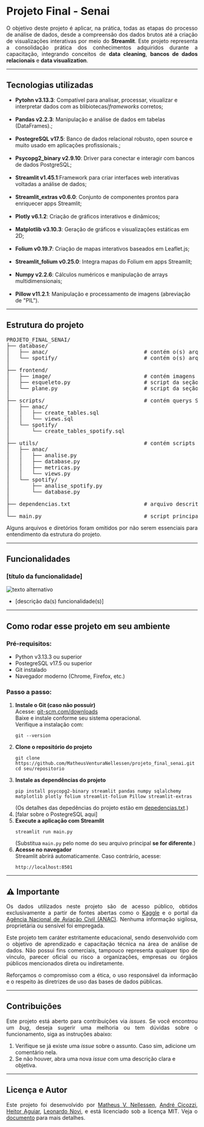 <h1>Projeto Final - Senai</h1>

<p align="justify">O objetivo deste projeto é aplicar, na prática, todas as etapas do processo de análise de dados, desde a compreensão dos dados brutos até a criação de visualizações interativas por meio do <strong>Streamlit</strong>. Este projeto representa a consolidação prática dos conhecimentos adquiridos durante a capacitação, integrando conceitos de <strong>data cleaning</strong>, <strong>bancos de dados relacionais</strong> e <strong>data visualization</strong>.</p>

<hr>

<h2>Tecnologias utilizadas</h2>
<ul>
    <li><strong>Pytohn v3.13.3</strong>: Compatível para analisar, processar, visualizar e interpretar dados com as blibiotecas/<i>frameworks</i> corretos;</li>
    <br>
    <li><strong>Pandas v2.2.3</strong>: Manipulação e análise de dados em tabelas (DataFrames).;</li>
    <br>
    <li><strong>PostegreSQL v17.5</strong>: Banco de dados relacional robusto, open source e muito usado em aplicações profissionais.;</li>
    <br>
    <li><strong>Psycopg2_binary v2.9.10</strong>: Driver para conectar e interagir com bancos de dados PostgreSQL;</li>
    <br>
    <li><strong>Streamlit v1.45.1</strong>:Framework para criar interfaces web interativas voltadas a análise de dados;</li>
    <br>
    <li><strong>Streamlit_extras v0.6.0</strong>: Conjunto de componentes prontos para enriquecer apps Streamlit;</li>
    <br>
    <li><strong>Plotly v6.1.2</strong>: Criação de gráficos interativos e dinâmicos;</li>
    <br>
    <li><strong>Matplotlib v3.10.3</strong>: Geração de gráficos e visualizações estáticas em 2D;</li>
    <br>
    <li><strong>Folium v0.19.7</strong>: Criação de mapas interativos baseados em Leaflet.js;</li>
    <br>
    <li><strong>Streamlit_folium v0.25.0</strong>: Integra mapas do Folium em apps Streamlit;</li>
    <br>
    <li><strong>Numpy v2.2.6</strong>: Cálculos numéricos e manipulação de arrays multidimensionais;</li>
    <br>
    <li><strong>Pillow v11.2.1</strong>: Manipulação e processamento de imagens (abreviação de "PIL").</li>
</ul>

<hr>

<h2>Estrutura do projeto</h2>

<pre>
PROJETO_FINAL_SENAI/
├── database/                                
│   ├── anac/                              # contém o(s) arquivo(s) CSV origem e destino dos dados de aviação
│   └── spotify/                           # contém o(s) arquivo(s) CSV origem e destino dos dados de músicas  
│
├── frontend/                
│   ├── image/                             # contém imagens utilizadas na aplicação
│   ├── esqueleto.py                       # script da seção da análise dos dados de músicas
│   └── plane.py                           # script da seção da análise dos dados de aviação
│   
├── scripts/                               # contém querys SQL
│   ├── anac/
│   │   ├── create_tables.sql
│   │   └── views.sql
│   └── spotify/
│       └── create_tables_spotify.sql
│
├── utils/                                 # contém scripts úteis para funcionamnetos dos demais scritps
│   ├── anac/
│   │   ├── analise.py
│   │   ├── database.py
│   │   ├── metricas.py
│   │   └── views.py
│   └── spotify/
│       ├── analise_spotify.py
│       └── database.py
│
├── dependencias.txt                       # arquivo descritivo sobre as dependências da aplicação   
│    
└── main.py                                # script principal da aplicação
</pre>


<p align="justify">Alguns arquivos e diretórios foram omitidos por não serem essenciais para entendimento da estrutura do projeto.</p>

<hr>

<h2>Funcionalidades</h2>

<h3>[título da funcionalidade]</h3>
<img src="caminho/relativo/do/arquivo.gif" alt="texto alternativo"/>
<ul>
  <li>[descrição da(s) funcionalidade(s)]</li>
</ul>

<hr>

<h2>Como rodar esse projeto em seu ambiente</h2>

<h3>Pré-requisitos:</h3>
<ul>
  <li>Python v3.13.3 ou superior</li>
  <li>PostegreSQL v17.5 ou superior</li>
  <li>Git instalado</li>
  <li>Navegador moderno (Chrome, Firefox, etc.)</li>
</ul>

<h3>Passo a passo:</h3>
<ol>

  <li>
    <strong>Instale o Git (caso não possuir)</strong><br>
    Acesse: <a href="https://git-scm.com/downloads" target="_blank">git-scm.com/downloads</a><br>
    Baixe e instale conforme seu sistema operacional.<br>
    Verifique a instalação com:
    <pre><code>git --version</code></pre>
  </li>

  <li>
    <strong>Clone o repositório do projeto</strong>
    <pre><code>git clone https://github.com/MatheusVenturaNellessen/projeto_final_senai.git
cd seu/repositorio</code></pre>
  </li>

  <li>
    <strong>Instale as dependências do projeto</strong><br>
    <pre><code>pip install psycopg2-binary streamlit pandas numpy sqlalchemy matplotlib plotly folium streamlit-folium Pillow streamlit-extras</code></pre>
    (Os detalhes das depedências do projeto estão em <a href="./depedencias.txt">depedencias.txt</a>.)
  </li>

  <li>
      [falar sobre o PostegreSQL aqui]
  </li>
  
  <li>
    <strong>Execute a aplicação com Streamlit</strong>
    <pre><code>streamlit run main.py</code></pre>
    (Substitua <code>main.py</code> pelo nome do seu arquivo principal <strong>se for diferente</strong>.)
  </li>

  <li>
    <strong>Acesse no navegador</strong><br>
    Streamlit abrirá automaticamente. Caso contrário, acesse:
    <pre><code>http://localhost:8501</code></pre>
  </li>

</ol>

<hr>

<h2>⚠️ Importante</h2>

<p align="justify">Os dados utilizados neste projeto são de acesso público, obtidos exclusivamente a partir de fontes abertas como o <a href="https://www.kaggle.com/datasets/nelgiriyewithana/top-spotify-songs-2023/data">Kaggle</a> e o portal da <a href="https://www.gov.br/anac/pt-br/assuntos/dados-e-estatisticas/dados-estatisticos/dados-estatisticos">Agência Nacional de Aviação Civil (ANAC)</a>. Nenhuma informação sigilosa, proprietária ou sensível foi empregada.</p>

<p align="justify">Este projeto tem caráter estritamente educacional, sendo desenvolvido com o objetivo de aprendizado e capacitação técnica na área de análise de dados. Não possui fins comerciais, tampouco representa qualquer tipo de vínculo, parecer oficial ou risco a organizações, empresas ou órgãos públicos mencionados direta ou indiretamente.</p>

<p align="justify">Reforçamos o compromisso com a ética, o uso responsável da informação e o respeito às diretrizes de uso das bases de dados públicas.</p>

<hr>

<h2>Contribuições</h2>
<p align="justify">Este projeto está aberto para contribuições via <i>issues</i>. Se você encontrou um <i>bug</i>, deseja sugerir uma melhoria ou tem dúvidas sobre o funcionamento, siga as instruções abaixo:</p>
<ol>
    <li>Verifique se já existe uma <i>issue</i> sobre o assunto. Caso sim, adicione um comentário nela.</li>
    <li>Se não houver, abra uma nova <i>issue</i> com uma descrição clara e objetiva.</li>
</ol>

<hr>

<h2>Licença e Autor</h2>
<p align="justify">Este projeto foi desenvolvido por <a href="https://github.com/MatheusVenturaNellessen">Matheus V. Nellessen</a>, <a href="https://github.com/andre-ciccozzi">André Cicozzi</a>, <a href="https://github.com/heitorkino">Heitor Aguiar</a>, <a href="https://github.com/LeoXP890">Leonardo Novi</a>, e está licenciado sob a licença MIT. Veja o <a href="./LICENSE">documento</a> para mais detalhes.</p>
